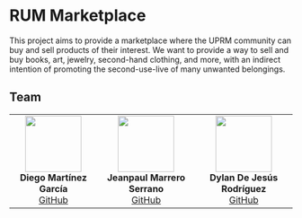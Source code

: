 # RUM Marketplace
This project aims to provide a marketplace where the UPRM community can buy and sell products of their interest. We want to provide a way to sell and buy books, art, jewelry, second-hand clothing, and more, with an indirect intention of promoting the second-use-live of many unwanted belongings. 


## Team

<table>
  <tr>
    <td align="center">
      <img src="https://github.com/d-mg17.png" width="100px" alt=""/><br />
      <b>Diego Martínez García</b><br />
      <a href="https://github.com/diegomartinez13">GitHub</a>
    </td>
    <td align="center">
      <img src="https://github.com/rexxsaur.png" width="100px" alt=""/><br />
      <b>Jeanpaul Marrero Serrano</b><br />
      <a href="https://github.com/rexxsaur">GitHub</a>
    </td>
    <td align="center">
      <img src="https://github.com/dylanDeJesus21.png" width="100px" alt=""/><br />
      <b>Dylan De Jesús Rodríguez</b><br />
      <a href="https://github.com/dylanDeJesus21">GitHub</a>
    </td>
  </tr>
</table>
